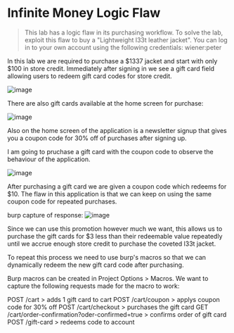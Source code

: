 # Infinite Money Logic Flaw

>  This lab has a logic flaw in its purchasing workflow. To solve the lab, exploit this flaw to buy a "Lightweight l33t leather jacket".
>  You can log in to your own account using the following credentials: wiener:peter 

In this lab we are required to purchase a $1337 jacket and start with only $100 in store credit. Immediately after signing in we see a gift card field allowing users to redeem gift card codes for store credit. 

![image](https://user-images.githubusercontent.com/79766677/200416956-00e91e2d-cbbd-460e-a7d0-b9746161b9cc.png)

There are also gift cards available at the home screen for purchase:

![image](https://user-images.githubusercontent.com/79766677/200417155-2b3d9ad4-820c-4505-9667-c8b9f34b7562.png)

Also on the home screen of the application is a newsletter signup that gives you a coupon code for 30% off of purchases after signing up. 

I am going to pruchase a gift card with the coupon code to observe the behaviour of the application.

![image](https://user-images.githubusercontent.com/79766677/200417886-77dd6208-82c2-4658-8b65-0fa62ad7b9b3.png)

After purchasing a gift card we are given a coupon code which redeems for $10. The flaw in this application is that we can keep on using the same coupon code for repeated purchases.

burp capture of response:
![image](https://user-images.githubusercontent.com/79766677/200418424-bd6e2b96-5fa3-4f66-8ca7-b26f7dde9776.png)


Since we can use this promotion however much we want, this allows us to purchase the gift cards for $3 less than their redeemable value repeatedly until we accrue enough store credit to purchase the coveted l33t jacket.

To repeat this process we need to use burp's macros so that we can dynamically redeem the new gift card code after purchasing.

Burp macros can be created in Project Options > Macros. We want to capture the following requests made for the macro to work:

  POST /cart
      > adds 1 gift card to cart
  POST /cart/coupon
      > applys coupon code for 30% off
  POST /cart/checkout 
      > purchases the gift card
  GET /cart/order-confirmation?oder-confirmed=true
      > confirms order of gift card
  POST /gift-card
      > redeems code to account
